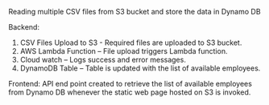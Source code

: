 Reading multiple CSV files from S3 bucket and store the data in Dynamo DB 

Backend:
1. CSV Files Upload to S3  - Required files are uploaded to S3 bucket. 
2. AWS Lambda Function – File upload triggers Lambda function. 
3. Cloud watch – Logs success and error messages.
4. DynamoDB Table – Table is updated with the list of available employees. 

Frontend: 
API end point created to retrieve the list of available employees from Dynamo DB whenever the static web page hosted on S3 is invoked. 


